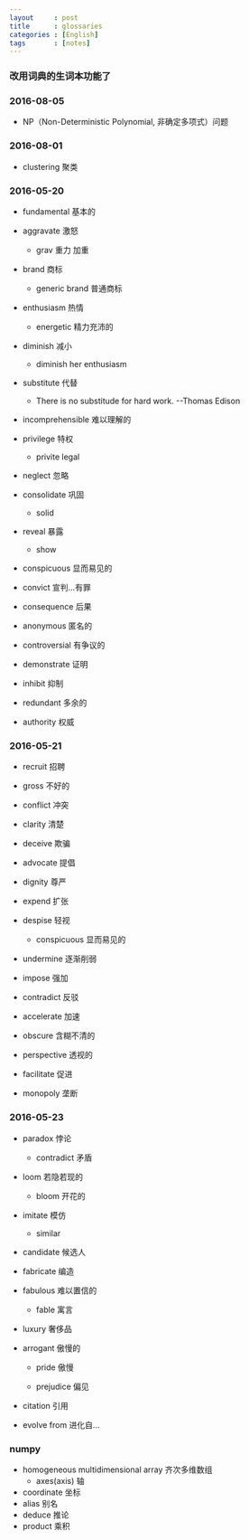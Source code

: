 ```yaml
---
layout     : post
title      : glossaries
categories : [English]
tags       : [notes]
---
```

### 改用词典的生词本功能了
### 2016-08-05
- NP（Non-Deterministic Polynomial, 非确定多项式）问题

### 2016-08-01
- clustering 聚类

### 2016-05-20

- fundamental 基本的

- aggravate 激怒

    - grav 重力 加重

- brand 商标

    - generic brand 普通商标

- enthusiasm 热情 

    - energetic 精力充沛的

- diminish 减小

    - diminish her enthusiasm

- substitute 代替

    - There is no substitude for hard work. --Thomas Edison

- incomprehensible 难以理解的

- privilege 特权

    - privite legal

- neglect 忽略

- consolidate 巩固

    - solid

- reveal 暴露

    - show

- conspicuous 显而易见的

- convict 宣判...有罪

- consequence 后果

- anonymous 匿名的

- controversial 有争议的

- demonstrate 证明

- inhibit 抑制

- redundant 多余的

- authority 权威

### 2016-05-21

- recruit 招聘

- gross 不好的

- conflict 冲突

- clarity 清楚

- deceive 欺骗

- advocate 提倡

- dignity 尊严

- expend 扩张

- despise 轻视

    - conspicuous 显而易见的

- undermine 逐渐削弱

- impose 强加

- contradict 反驳

- accelerate 加速

- obscure 含糊不清的

- perspective 透视的

- facilitate 促进

- monopoly 垄断

### 2016-05-23

- paradox 悖论

    - contradict 矛盾

- loom 若隐若现的

    - bloom 开花的

- imitate 模仿

    - similar

- candidate 候选人

- fabricate 编造

- fabulous 难以置信的

    - fable 寓言

- luxury 奢侈品

- arrogant 傲慢的

    - pride 傲慢

    - prejudice 偏见
- citation 引用
- evolve from      进化自...
### numpy 
- homogeneous multidimensional array 齐次多维数组
    - axes(axis) 轴
- coordinate 坐标
- alias 别名
- deduce 推论
- product 乘积
